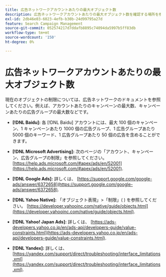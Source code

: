 ```yaml
---
title: 広告ネットワークアカウントあたりの最大オブジェクト数
description: 広告ネットワークアカウントあたりの最大オブジェクト数を確認する場所を参照してください。
exl-id: 2db46e03-6023-4efb-b30b-24d99795a27d
feature: Search Campaign Management
source-git-commit: 052574217d7ddafb8895c74094da5997b5ff83db
workflow-type: tm+mt
source-wordcount: '150'
ht-degree: 0%

---
```


# 広告ネットワークアカウントあたりの最大オブジェクト数

現在のオブジェクトの制限については、広告ネットワークのドキュメントを参照してください。例えば、アカウントあたりのキャンペーンの最大数、キャンペーンあたりの広告グループの最大数などです。

* **[!DNL Baidu]:** 各 [!DNL Baidu] アカウントには、最大 100 個のキャンペーン、1 キャンペーンあたり 1000 個の広告グループ、1 広告グループあたり 5000 個のキーワード、1 広告グループあたり 50 個の広告を含めることができます。

* **[!DNL Microsoft Advertising]:** 次のページの「アカウント、キャンペーン、広告グループの制限」を参照してください。 [https://help.ads.microsoft.com/#apex/ads/en/52001](https://help.ads.microsoft.com/#apex/ads/en/52001).

* **[!DNL Google Ads]:** 詳しくは、 [https://support.google.com/google-ads/answer/6372658](https://support.google.com/google-ads/answer/6372658).

* **[!DNL Yahoo Native]:** 「オブジェクト表現」>「制限」( ) を参照してください。 [https://developer.yahooinc.com/native/guide/objects.html](https://developer.yahooinc.com/native/guide/objects.html).

* **[!DNL Yahoo! Japan Ads]:** 詳しくは、 [https://ads-developers.yahoo.co.jp/en/ads-api/developers-guide/value-constraints.html](https://ads-developers.yahoo.co.jp/en/ads-api/developers-guide/value-constraints.html).

* **[!DNL Yandex]:** 詳しくは、 [https://yandex.com/support/direct/troubleshooting/interface_limitations.xml](https://yandex.com/support/direct/troubleshooting/interface_limitations.xml).
